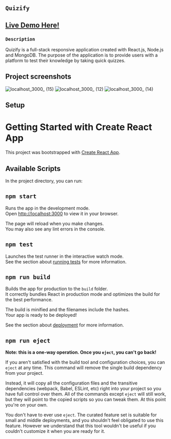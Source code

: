 ## `Quizify`

## <a href="https://quizify-app.vercel.app/"> Live Demo Here!</a>

### `Description`

Quizify is a full-stack responsive application created with React.js, Node.js and MongoDB. 
The purpose of the application is to provide users with a platform to test their knowledge by taking quick quizzes.


## Project screenshots

![localhost_3000_ (15)](https://github.com/emy247/quiz-app/assets/82291397/9326c48e-c579-4bd0-8489-a25a099fe692)
![localhost_3000_ (12)](https://github.com/emy247/quiz-app/assets/82291397/4b02980f-65a1-4517-ad03-ef774879d34e)
![localhost_3000_ (14)](https://github.com/emy247/quiz-app/assets/82291397/aebe3356-6230-4e61-a99a-921c65623128)

## Setup

# Getting Started with Create React App

This project was bootstrapped with [Create React App](https://github.com/facebook/create-react-app).

## Available Scripts

In the project directory, you can run:

## `npm start`

Runs the app in the development mode.\
Open [http://localhost:3000](http://localhost:3000) to view it in your browser.

The page will reload when you make changes.\
You may also see any lint errors in the console.

## `npm test`

Launches the test runner in the interactive watch mode.\
See the section about [running tests](https://facebook.github.io/create-react-app/docs/running-tests) for more information.

## `npm run build`

Builds the app for production to the `build` folder.\
It correctly bundles React in production mode and optimizes the build for the best performance.

The build is minified and the filenames include the hashes.\
Your app is ready to be deployed!

See the section about [deployment](https://facebook.github.io/create-react-app/docs/deployment) for more information.

## `npm run eject`

**Note: this is a one-way operation. Once you `eject`, you can't go back!**

If you aren't satisfied with the build tool and configuration choices, you can `eject` at any time. This command will remove the single build dependency from your project.

Instead, it will copy all the configuration files and the transitive dependencies (webpack, Babel, ESLint, etc) right into your project so you have full control over them. All of the commands except `eject` will still work, but they will point to the copied scripts so you can tweak them. At this point you're on your own.

You don't have to ever use `eject`. The curated feature set is suitable for small and middle deployments, and you shouldn't feel obligated to use this feature. However we understand that this tool wouldn't be useful if you couldn't customize it when you are ready for it.

